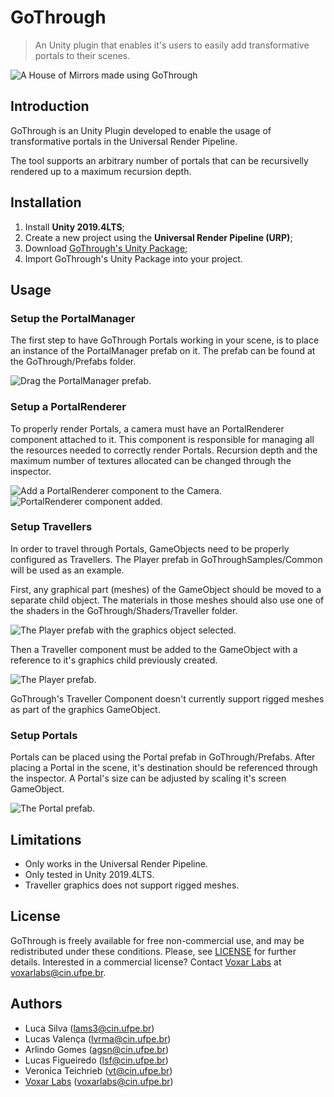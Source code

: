 # GoThrough

> An Unity plugin that enables it's users to easily add transformative portals to their scenes.

![A House of Mirrors made using GoThrough](https://i.imgur.com/mtRk02O.gif)

## Introduction

GoThrough is an Unity Plugin developed to enable the usage of transformative portals in the Universal Render Pipeline.

The tool supports an arbitrary number of portals that can be recursivelly rendered up to a maximum recursion depth.

## Installation

1. Install **Unity 2019.4LTS**;
2. Create a new project using the **Universal Render Pipeline (URP)**;
3. Download [GoThrough's Unity Package](https://github.com/lams3/GoThrough/releases/tag/v1.0.0);
4. Import GoThrough's Unity Package into your project.

## Usage

### Setup the PortalManager

The first step to have GoThrough Portals working in your scene, is to place an instance of the PortalManager prefab on it. The prefab can be found at the GoThrough/Prefabs folder.

![Drag the PortalManager prefab.](https://i.imgur.com/3Myntwg.png)

### Setup a PortalRenderer

To properly render Portals, a camera must have an PortalRenderer component attached to it. This component is responsible for managing all the resources needed to correctly render Portals. Recursion depth and the maximum number of textures allocated can be changed through the inspector.

![Add a PortalRenderer component to the Camera.](https://i.imgur.com/QZh1mLH.png)
![PortalRenderer component added.](https://i.imgur.com/uDDCi5Q.png)

### Setup Travellers

In order to travel through Portals, GameObjects need to be properly configured as Travellers. The Player prefab in GoThroughSamples/Common will be used as an example. 

First, any graphical part (meshes) of the GameObject should be moved to a separate child object. The materials in those meshes should also use one of the shaders in the GoThrough/Shaders/Traveller folder.

![The Player prefab with the graphics object selected.](https://i.imgur.com/HjtsYB9.png)

Then a Traveller component must be added to the GameObject with a reference to it's graphics child previously created.

![The Player prefab.](https://i.imgur.com/z3qBvf4.png)

GoThrough's Traveller Component doesn't currently support rigged meshes as part of the graphics GameObject.

### Setup Portals

Portals can be placed using the Portal prefab in GoThrough/Prefabs. After placing a Portal in the scene, it's destination should be referenced through the inspector. A Portal's size can be adjusted by scaling it's screen GameObject.

![The Portal prefab.](https://i.imgur.com/aHB69iG.png)

## Limitations

- Only works in the Universal Render Pipeline.
- Only tested in Unity 2019.4LTS.
- Traveller graphics does not support rigged meshes.

## License

GoThrough is freely available for free non-commercial use, and may be redistributed under these conditions. Please, see [LICENSE](./LICENSE) for further details. Interested in a commercial license? Contact [Voxar Labs](https://www.cin.ufpe.br/~voxarlabs) at voxarlabs@cin.ufpe.br.

## Authors

- Luca Silva (lams3@cin.ufpe.br)
- Lucas Valença (lvrma@cin.ufpe.br)
- Arlindo Gomes (agsn@cin.ufpe.br)
- Lucas Figueiredo (lsf@cin.ufpe.br)
- Veronica Teichrieb (vt@cin.ufpe.br)
- [Voxar Labs](https://www.cin.ufpe.br/~voxarlabs) (voxarlabs@cin.ufpe.br)